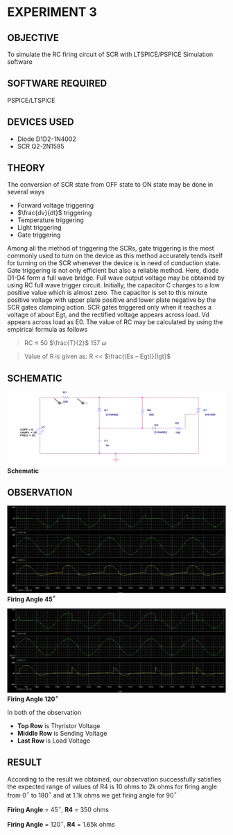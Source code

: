 # EXPERIMENT 3



## OBJECTIVE
To simulate the RC firing circuit of SCR with LTSPICE/PSPICE Simulation software

## SOFTWARE REQUIRED
PSPICE/LTSPICE

## DEVICES USED
+ Diode D1D2-1N4002
+ SCR Q2-2N1595

## THEORY
The conversion of SCR state from OFF state to ON state may be done in several ways

* Forward voltage triggering
* $\frac{dv}{dt}$ triggering
* Temperature triggering
* Light triggering
* Gate triggering


Among all the method of triggering the SCRs, gate triggering is the most commonly used to turn on the device as this method accurately tends itself for turning on the SCR whenever the device is in need of conduction state. Gate triggering is not only efficient but also a reliable method. Here, diode D1-D4 form a full wave bridge. Full wave output voltage may be obtained by using RC full wave trigger circuit. Initially, the capacitor C charges to a low positive value which is almost zero. The capacitor is set to this minute positive voltage with upper plate positive and lower plate negative by the SCR gates clamping action. SCR gates triggered only when it reaches a voltage of about Egt, and the rectified voltage appears across load. Vd appears across load as E0. The value of RC may be calculated by using the empirical formula as follows

> RC $\leqslant$ 50 $\frac{T}{2}$ 157 $\omega$

> Value of R is given as: R << $\frac{(Es – Egt)}{Igt}$

## SCHEMATIC

![schematics](static/7.png)
__Schematic__


## OBSERVATION

![Firing Angle 45](static/8.png)
__Firing Angle 45$^{\circ}$__

![Firing Angle 120](static/9.png)
__Firing Angle 120$^{\circ}$__

In both of the observation

- **Top Row** is Thyristor Voltage
- **Middle Row** is Sending Voltage
- **Last Row** is Load Voltage


## RESULT

According to the result we obtained, our observation successfully satisfies the expected range of values of R4 is 10 ohms to 2k ohms for firing angle from 0$^{\circ}$ to 180$^{\circ}$ and at 1.1k ohms we get firing angle for 90$^{\circ}$

**Firing Angle** = 45$^{\circ}$, **R4** = 350 ohms

**Firing Angle** = 120$^{\circ}$, **R4** = 1.65k ohms
